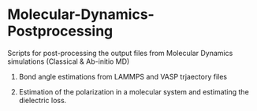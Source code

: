 # Molecular-Dynamics-Postprocessing

Scripts for post-processing the output files from Molecular Dynamics simulations (Classical &amp; Ab-initio MD)

1) Bond angle estimations from LAMMPS and VASP trjaectory files

2) Estimation of the polarization in a molecular system and estimating the dielectric loss.
